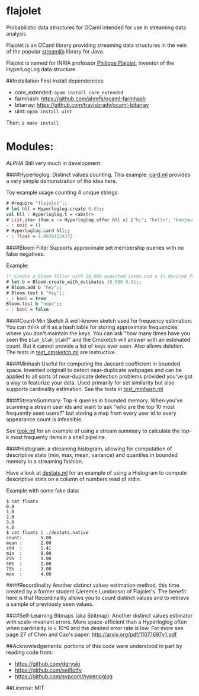 flajolet
========

Probabilistic data structures for OCaml intended for use in streaming data analysis

Flajolet is an OCaml library providing streaming data structures in the vein of the popular
[streamlib](https://github.com/addthis/stream-lib) library for Java.

Flajolet is named for INRIA professor [Philippe Flajolet](http://algo.inria.fr/flajolet/), inventor of the HyperLogLog data structure.

##Installation
First install dependencies:
- core_extended: `opam install core_extended`
- farmhash: https://github.com/ahrefs/ocaml-farmhash
- bitarray: https://github.com/travisbrady/ocaml-bitarray
- uint: `opam install uint`

Then:
`$ make install`

Modules:
=========

*ALPHA* 
Still very much in development.

####Hyperloglog:
Distinct values counting. This example: [card.ml](https://github.com/travisbrady/flajolet/blob/master/examples/card.ml)
provides a very simple demonstration of the idea here.

Toy example usage counting 4 unique strings:
```ocaml
# #require "flajolet";;
# let hll = Hyperloglog.create 0.03;;
val hll : Hyperloglog.t = <abstr>
# List.iter (fun x -> Hyperloglog.offer hll x) ["hi"; "hello"; "bonjour"; "salut"; "hi"; "hi"; "hi"];;
- : unit = ()
# Hyperloglog.card hll;;
- : float = 4.00391134373
```

####Bloom Filter
Supports approximate set membership queries with no false negatives.

Example:
```ocaml
(* Create a bloom filter with 10_000 expected items and a 1% desired false positive rate *)
# let b = Bloom.create_with_estimates 10_000 0.01;;
# Bloom.add b "hey";;
# Bloom.test b "hey";;
- : bool = true
Bloom.test b "nope";;
- : bool = false
```

####Count-Min Sketch
A well-known sketch used for frequency estimation. You can think of it as a hash table for storing
approximate frequencies where you don't maintain the keys. You can ask "how many times have you
seen the `blah_blah_blah`?" and the Cmsketch will answer with an estimated count. But it cannot
provide a list of keys ever seen. Also allows deletion.
The tests in [test_cmsketch.ml](lib_test/test_cmsketch.ml) are instructive.

####Minhash
Useful for computing the Jaccard coefficient in bounded space. Invented originall to detect
near-duplicate webpages and can be applied to all sorts of near-dupicate detection problems
provided you've got a way to featurize your data.
Used primarily for set similarity but also supports cardinality estimation.
See the tests in [test_minhash.ml](lib_test/test_minhash.ml)

####StreamSummary:
Top-k queries in bounded memory.  When you've scanning a stream user ids and want to ask
"who are the top 10 most frequently seen users?" but storing a map from every user id to every
appearance count is infeasible.

See [topk.ml](https://github.com/travisbrady/flajolet/blob/master/examples/topk.ml) for an example of using a stream summary to calculate the top-k most frequenty itemsin a shell pipeline.

####Histogram:
a streaming histogram, allowing for computation of descriptive stats (min, max, mean, variance) and
quantiles in bounded memory in a streaming fashion.

Have a look at [destats.ml](https://github.com/travisbrady/flajolet/blob/master/examples/destats.ml) for an example of using a Histogram to compute descriptive stats on a column of numbers read of stdin.

Example with some fake data:
```
$ cat floats
0.0
1.0
2.0
3.0
4.0
$ cat floats | ./destats.native
count:       5.00
mean :       2.00
std  :       1.41
min  :       0.00
25%  :       1.00
50%  :       2.00
75%  :       3.00
max  :       4.00
```

####Recordinality
Another distinct values estimation method, this time created by a former student (Jeremie Lumbroso) of Flajolet's.
The benefit here is that Recordinality allows you to count distinct values and to retrieve a sample
of previously seen values.

####Self-Learning Bitmaps (aka Sbitmap):
Another distinct values estimator with scale-invariant errors.  More space-efficient than a 
Hyperloglog often when cardinality is < 10^6 and the desired error rate is low.
For more see page 27 of Chen and Cao's paper: 
http://arxiv.org/pdf/1107.1697v1.pdf

##Acknowledgements: portions of this code were understood in part by reading code from: 
- https://github.com/dgryski
- https://github.com/seiflotfy
- https://github.com/svpcom/hyperloglog

##License: MIT
